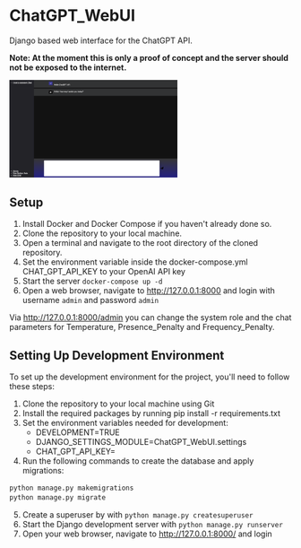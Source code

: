 # ChatGPT_WebUI
Django based web interface for the ChatGPT API.

**Note: At the moment this is only a proof of concept and the server should not be exposed to the internet.**

<img src="./Screenshot.png" alt="Screenshot" width="300"/>

## Setup
1. Install Docker and Docker Compose if you haven't already done so.
2. Clone the repository to your local machine.
3. Open a terminal and navigate to the root directory of the cloned repository.
4. Set the environment variable inside the docker-compose.yml CHAT_GPT_API_KEY to your OpenAI API key
5. Start the server `docker-compose up -d`
6. Open a web browser, navigate to http://127.0.0.1:8000 and login with username `admin` and password `admin`

Via http://127.0.0.1:8000/admin you can change the system role and the chat parameters for Temperature, 
Presence_Penalty and Frequency_Penalty.


## Setting Up Development Environment
To set up the development environment for the project, you'll need to follow these steps:

1. Clone the repository to your local machine using Git
2. Install the required packages by running pip install -r requirements.txt
3. Set the environment variables needed for development:
   - DEVELOPMENT=TRUE 
   - DJANGO_SETTINGS_MODULE=ChatGPT_WebUI.settings 
   - CHAT_GPT_API_KEY=<sk-openai-api-key>
4. Run the following commands to create the database and apply migrations:
```bash
python manage.py makemigrations
python manage.py migrate
```
5. Create a superuser by with `python manage.py createsuperuser`
6. Start the Django development server with `python manage.py runserver`
7. Open your web browser, navigate to http://127.0.0.1:8000/ and login
